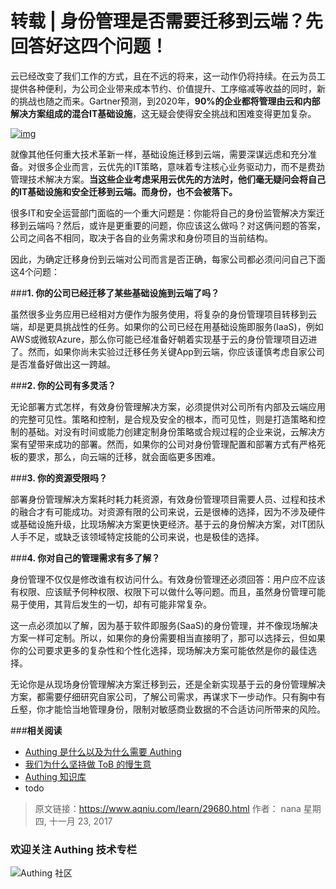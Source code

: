 # 转载 | 身份管理是否需要迁移到云端？先回答好这四个问题！

云已经改变了我们工作的方式，且在不远的将来，这一动作仍将持续。在云为员工提供各种便利，为公司企业带来成本节约、价值提升、工序缩减等收益的同时，新的挑战也随之而来。Gartner预测，到2020年，**90%**的企业都将管理**由云和内部解决方案组成的混合IT基础设施**，这无疑会使得安全挑战和困难变得更加复杂。

<!-- more -->

[![img](http://www.aqniu.com/wp-content/uploads/2017/11/Cloud_Identity_Management-690x460.jpg)](http://www.aqniu.com/wp-content/uploads/2017/11/Cloud_Identity_Management.jpg)

就像其他任何重大技术革新一样，基础设施迁移到云端，需要深谋远虑和充分准备。对很多企业而言，云优先的IT策略，意味着专注核心业务驱动力，而不是费劲管理技术解决方案。**当这些企业考虑采用云优先的方法时，他们毫无疑问会将自己的IT基础设施和安全迁移到云端。而身份，也不会被落下。**

很多IT和安全运营部门面临的一个重大问题是：你能将自己的身份监管解决方案迁移到云端吗？然后，或许是更重要的问题，你应该这么做吗？对这俩问题的答案，公司之间各不相同，取决于各自的业务需求和身份项目的当前结构。

因此，为确定迁移身份到云端对公司而言是否正确，每家公司都必须问问自己下面这4个问题：

###**1. 你的公司已经迁移了某些基础设施到云端了吗？**

虽然很多业务应用已经相对方便作为服务使用，将复杂的身份管理项目转移到云端，却是更具挑战性的任务。如果你的公司已经在用基础设施即服务(IaaS)，例如AWS或微软Azure，那么你可能已经准备好朝着实现基于云的身份管理项目迈进了。然而，如果你尚未实验过迁移任务关键App到云端，你应该谨慎考虑自家公司是否准备好做出这一跨越。

###**2. 你的公司有多灵活？**

无论部署方式怎样，有效身份管理解决方案，必须提供对公司所有内部及云端应用的完整可见性。策略和控制，是合规及安全的根本，而可见性，则是打造策略和控制的基础。对没有时间或能力创建定制身份策略或合规过程的企业来说，云解决方案有望带来成功的部署。然而，如果你的公司对身份管理配置和部署方式有严格死板的要求，那么，向云端的迁移，就会面临更多困难。

###**3. 你的资源受限吗？**

部署身份管理解决方案耗时耗力耗资源，有效身份管理项目需要人员、过程和技术的融合才有可能成功。对资源有限的公司来说，云是很棒的选择，因为不涉及硬件或基础设施升级，比现场解决方案更快更经济。基于云的身份解决方案，对IT团队人手不足，或缺乏该领域特定技能的公司来说，也是极佳的选择。

###**4. 你对自己的管理需求有多了解？**

身份管理不仅仅是修改谁有权访问什么。有效身份管理还必须回答：用户应不应该有权限、应该赋予何种权限、权限下可以做什么等问题。而且，虽然身份管理可能易于使用，其背后发生的一切，却有可能非常复杂。

这一点必须加以了解，因为基于软件即服务(SaaS)的身份管理，并不像现场解决方案一样可定制。所以，如果你的身份需要相当直接明了，那可以选择云，但如果你的公司要求更多的复杂性和个性化选择，现场解决方案可能依然是你的最佳选择。

无论你是从现场身份管理解决方案迁移到云，还是全新实现基于云的身份管理解决方案，都需要仔细研究自家公司，了解公司需求，再谋求下一步动作。只有胸中有丘壑，你才能恰当地管理身份，限制对敏感商业数据的不合适访问所带来的风险。



###**相关阅读**
* [Authing 是什么以及为什么需要 Authing](https://authing.cn/blog//Authing%E6%98%AF%E4%BB%80%E4%B9%88%E4%BB%A5%E5%8F%8A%E4%B8%BA%E4%BB%80%E4%B9%88%E9%9C%80%E8%A6%81Authing.html)
* [我们为什么坚持做 ToB 的慢生意](https://authing.cn/blog//我们为什么坚持做ToB的慢生意.html)
* [Authing 知识库](https://learn.authing.cn/authing/)
* todo

> 原文链接：https://www.aqniu.com/learn/29680.html 作者： nana 星期四, 十一月 23, 2017

### 欢迎关注 Authing 技术专栏
![Authing 社区](https://cdn.authing.cn/blog/Authing_mini.jpg)